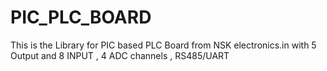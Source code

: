 # PIC_PLC_BOARD
This is the Library for PIC based PLC Board from NSK electronics.in with 5 Output and 8 INPUT , 4 ADC channels , RS485/UART
